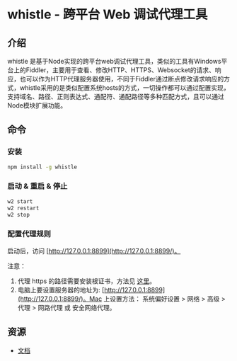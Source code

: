 # whistle - 跨平台 Web 调试代理工具
## 介绍
whistle 是基于Node实现的跨平台web调试代理工具，类似的工具有Windows平台上的Fiddler，主要用于查看、修改HTTP、HTTPS、Websocket的请求、响应，也可以作为HTTP代理服务器使用，不同于Fiddler通过断点修改请求响应的方式，whistle采用的是类似配置系统hosts的方式，一切操作都可以通过配置实现，支持域名、路径、正则表达式、通配符、通配路径等多种匹配方式，且可以通过Node模块扩展功能。

## 命令

### 安装

```bash
npm install -g whistle
```

### 启动 & 重启 & 停止
```bash
w2 start
w2 restart
w2 stop
```

### 配置代理规则
启动后，访问 [http://127.0.0.1:8899](http://127.0.0.1:8899/)。

注意：

1. 代理 https 的路径需要安装根证书，方法见 [这里](http://wproxy.org/whistle/webui/https.html)。
2. 电脑上要设置服务器的地址为:  [http://127.0.0.1:8899](http://127.0.0.1:8899/)。Mac 上设置方法： 系统偏好设置 > 网络 > 高级 > 代理 > 网路代理 或 安全网络代理。

## 资源
- [文档](http://wproxy.org/whistle/)